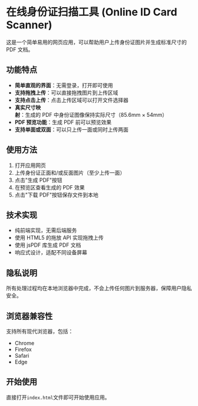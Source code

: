 # 在线身份证扫描工具 (Online ID Card Scanner)

这是一个简单易用的网页应用，可以帮助用户上传身份证图片并生成标准尺寸的 PDF 文档。

## 功能特点

- **简单直观的界面**：无需登录，打开即可使用
- **支持拖拽上传**：可以直接拖拽图片到上传区域
- **支持点击上传**：点击上传区域可以打开文件选择器
- **真实尺寸映射**：生成的 PDF 中身份证图像保持实际尺寸（85.6mm × 54mm）
- **PDF 预览功能**：生成 PDF 前可以预览效果
- **支持单面或双面**：可以只上传一面或同时上传两面

## 使用方法

1. 打开应用网页
2. 上传身份证正面和/或反面图片（至少上传一面）
3. 点击"生成 PDF"按钮
4. 在预览区查看生成的 PDF 效果
5. 点击"下载 PDF"按钮保存文件到本地

## 技术实现

- 纯前端实现，无需后端服务
- 使用 HTML5 的拖放 API 实现拖拽上传
- 使用 jsPDF 库生成 PDF 文档
- 响应式设计，适配不同设备屏幕

## 隐私说明

所有处理过程均在本地浏览器中完成，不会上传任何图片到服务器，保障用户隐私安全。

## 浏览器兼容性

支持所有现代浏览器，包括：
- Chrome
- Firefox
- Safari
- Edge

## 开始使用

直接打开`index.html`文件即可开始使用应用。